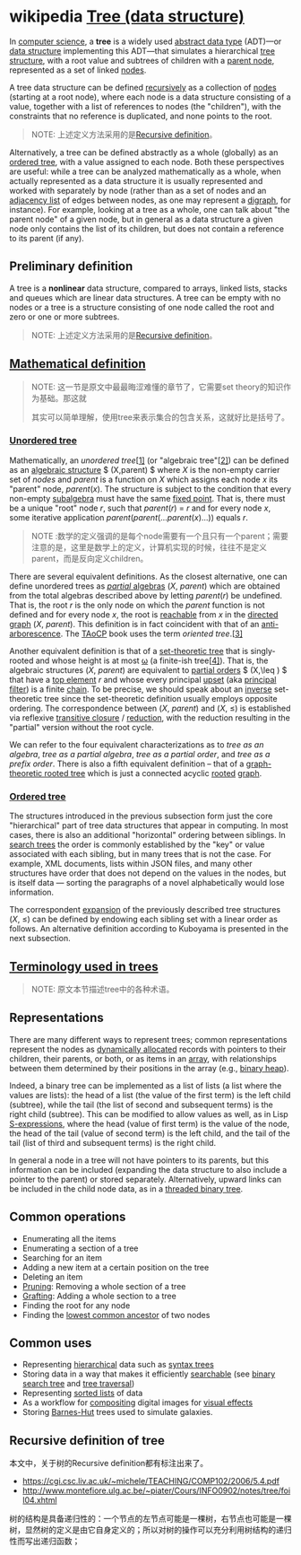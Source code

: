 # wikipedia [Tree (data structure)](https://en.wikipedia.org/wiki/Tree_(data_structure))

In [computer science](https://en.wikipedia.org/wiki/Computer_science), a **tree** is a widely used [abstract data type](https://en.wikipedia.org/wiki/Abstract_data_type) (ADT)—or [data structure](https://en.wikipedia.org/wiki/Data_structure) implementing this ADT—that simulates a hierarchical [tree structure](https://en.wikipedia.org/wiki/Tree_structure), with a root value and subtrees of children with a [parent node](https://en.wikipedia.org/wiki/Tree_(data_structure)#Terminology), represented as a set of linked [nodes](https://en.wikipedia.org/wiki/Node_(computer_science)).

A tree data structure can be defined [recursively](https://en.wikipedia.org/wiki/Recursion) as a collection of [nodes](https://en.wikipedia.org/wiki/Node_(computer_science)) (starting at a root node), where each node is a data structure consisting of a value, together with a list of references to nodes (the "children"), with the constraints that no reference is duplicated, and none points to the root.

> NOTE: 上述定义方法采用的是[Recursive definition](https://en.wikipedia.org/wiki/Recursive_definition)。

Alternatively, a tree can be defined abstractly as a whole (globally) as an [ordered tree](https://en.wikipedia.org/wiki/Ordered_tree), with a value assigned to each node. Both these perspectives are useful: while a tree can be analyzed mathematically as a whole, when actually represented as a data structure it is usually represented and worked with separately by node (rather than as a set of nodes and an [adjacency list](https://en.wikipedia.org/wiki/Adjacency_list) of edges between nodes, as one may represent a [digraph](https://en.wikipedia.org/wiki/Tree_(data_structure)#Digraphs), for instance). For example, looking at a tree as a whole, one can talk about "the parent node" of a given node, but in general as a data structure a given node only contains the list of its children, but does not contain a reference to its parent (if any).



## Preliminary definition

A tree is a **nonlinear** data structure, compared to arrays, linked lists, stacks and queues which are linear data structures. A tree can be empty with no nodes or a tree is a structure consisting of one node called the root and zero or one or more subtrees.

> NOTE: 上述定义方法采用的是[Recursive definition](https://en.wikipedia.org/wiki/Recursive_definition)。

## [Mathematical definition](https://en.wikipedia.org/wiki/Tree_(data_structure)#Mathematical_definition)

> NOTE: 这一节是原文中最最晦涩难懂的章节了，它需要set theory的知识作为基础。那这就
>
> 其实可以简单理解，使用tree来表示集合的包含关系，这就好比是括号了。

### [Unordered tree](https://en.wikipedia.org/wiki/Tree_(data_structure)#Unordered_tree)

Mathematically, an *unordered tree*[[1\]](https://en.wikipedia.org/wiki/Tree_(data_structure)#cite_note-Kuboyama2007-1) (or "algebraic tree"[[2\]](https://en.wikipedia.org/wiki/Tree_(data_structure)#cite_note-2)) can be defined as an [algebraic structure](https://en.wikipedia.org/wiki/Algebraic_structure) $ (X,parent) $ where *X* is the non-empty carrier set of *nodes* and *parent* is a function on *X* which assigns each node *x* its "parent" node, *parent*(*x*). The structure is subject to the condition that every non-empty [subalgebra](https://en.wikipedia.org/wiki/Subalgebra) must have the same [fixed point](https://en.wikipedia.org/wiki/Fixed_point_(mathematics)). That is, there must be a unique "root" node *r*, such that *parent*(*r*) = *r* and for every node *x*, some iterative application *parent*(*parent*(…*parent*(*x*)…)) equals *r*.

> NOTE :数学的定义强调的是每个node需要有一个且只有一个parent；需要注意的是，这里是数学上的定义，计算机实现的时候，往往不是定义parent，而是反向定义children。



There are several equivalent definitions. As the closest alternative, one can define unordered trees as [*partial* algebras](https://en.wikipedia.org/wiki/Partial_algebra) (*X*, *parent*) which are obtained from the total algebras described above by letting *parent*(*r*) be undefined. That is, the root *r* is the only node on which the *parent* function is not defined and for every node *x*, the root is [reachable](https://en.wikipedia.org/wiki/Reachability) from *x* in the [directed graph](https://en.wikipedia.org/wiki/Directed_graph) (*X*, *parent*). This definition is in fact coincident with that of an [anti-arborescence](https://en.wikipedia.org/wiki/Arborescence_(graph_theory)). The [TAoCP](https://en.wikipedia.org/wiki/TAoCP) book uses the term *oriented tree*.[[3\]](https://en.wikipedia.org/wiki/Tree_(data_structure)#cite_note-TAoCP_oriented_trees-3)



Another equivalent definition is that of a [set-theoretic tree](https://en.wikipedia.org/wiki/Tree_(set_theory)) that is singly-rooted and whose height is at most [ω](https://en.wikipedia.org/wiki/Ordinal_number#Ordinals_extend_the_natural_numbers) (a finite-ish tree[[4\]](https://en.wikipedia.org/wiki/Tree_(data_structure)#cite_note-Unger2012-4)). That is, the algebraic structures (*X*, *parent*) are equivalent to [partial orders](https://en.wikipedia.org/wiki/Partially_ordered_set) $ (X,\leq ) $ that have a [top element](https://en.wikipedia.org/wiki/Greatest_and_least_elements) *r* and whose every principal [upset](https://en.wikipedia.org/wiki/Upper_set) (aka [principal filter](https://en.wikipedia.org/wiki/Principal_filter)) is a finite [chain](https://en.wikipedia.org/wiki/Total_order#Chains). To be precise, we should speak about an [inverse](https://en.wikipedia.org/wiki/Inverse_order) set-theoretic tree since the set-theoretic definition usually employs opposite ordering. The correspondence between (*X*, *parent*) and (*X*, ≤) is established via reflexive [transitive closure](https://en.wikipedia.org/wiki/Transitive_closure) / [reduction](https://en.wikipedia.org/wiki/Transitive_reduction), with the reduction resulting in the "partial" version without the root cycle.



We can refer to the four equivalent characterizations as to *tree as an algebra*, *tree as a partial algebra*, *tree as a partial order*, and *tree as a prefix order*. There is also a fifth equivalent definition – that of a [graph-theoretic rooted tree](https://en.wikipedia.org/wiki/Tree_(graph_theory)#Rooted_tree) which is just a connected acyclic [rooted](https://en.wikipedia.org/wiki/Rooted_graph) [graph](https://en.wikipedia.org/wiki/Graph_theory).



### [Ordered tree](https://en.wikipedia.org/wiki/Tree_(data_structure)#Ordered_tree)

The structures introduced in the previous subsection form just the core "hierarchical" part of tree data structures that appear in computing. In most cases, there is also an additional "horizontal" ordering between siblings. In [search trees](https://en.wikipedia.org/wiki/Search_tree) the order is commonly established by the "key" or value associated with each sibling, but in many trees that is not the case. For example, XML documents, lists within JSON files, and many other structures have order that does not depend on the values in the nodes, but is itself data — sorting the paragraphs of a novel alphabetically would lose information.

The correspondent [expansion](https://en.wikipedia.org/wiki/Expansion_(model_theory)) of the previously described tree structures (*X*, ≤) can be defined by endowing each sibling set with a linear order as follows. An alternative definition according to Kuboyama is presented in the next subsection.



## [Terminology used in trees](https://en.wikipedia.org/wiki/Tree_(data_structure)#Terminology_used_in_trees)

> NOTE: 原文本节描述tree中的各种术语。

## Representations

There are many different ways to represent trees; common representations represent the nodes as [dynamically allocated](https://en.wikipedia.org/wiki/Dynamic_memory_allocation) records with pointers to their children, their parents, or both, or as items in an [array](https://en.wikipedia.org/wiki/Array_data_structure), with relationships between them determined by their positions in the array (e.g., [binary heap](https://en.wikipedia.org/wiki/Binary_heap)).

Indeed, a binary tree can be implemented as a list of lists (a list where the values are lists): the head of a list (the value of the first term) is the left child (subtree), while the tail (the list of second and subsequent terms) is the right child (subtree). This can be modified to allow values as well, as in Lisp [S-expressions](https://en.wikipedia.org/wiki/S-expression), where the head (value of first term) is the value of the node, the head of the tail (value of second term) is the left child, and the tail of the tail (list of third and subsequent terms) is the right child.

In general a node in a tree will not have pointers to its parents, but this information can be included (expanding the data structure to also include a pointer to the parent) or stored separately. Alternatively, upward links can be included in the child node data, as in a [threaded binary tree](https://en.wikipedia.org/wiki/Threaded_binary_tree).



## Common operations

- Enumerating all the items
- Enumerating a section of a tree
- Searching for an item
- Adding a new item at a certain position on the tree
- Deleting an item
- [Pruning](https://en.wikipedia.org/wiki/Pruning_(algorithm)): Removing a whole section of a tree
- [Grafting](https://en.wikipedia.org/w/index.php?title=Grafting_(algorithm)&action=edit&redlink=1): Adding a whole section to a tree
- Finding the root for any node
- Finding the [lowest common ancestor](https://en.wikipedia.org/wiki/Lowest_common_ancestor) of two nodes



## Common uses

- Representing [hierarchical](https://en.wikipedia.org/wiki/Hierarchical) data such as [syntax trees](https://en.wikipedia.org/wiki/Abstract_syntax_tree)
- Storing data in a way that makes it efficiently [searchable](https://en.wikipedia.org/wiki/Search_algorithm) (see [binary search tree](https://en.wikipedia.org/wiki/Binary_search_tree) and [tree traversal](https://en.wikipedia.org/wiki/Tree_traversal))
- Representing [sorted lists](https://en.wikipedia.org/wiki/Sorting_algorithm) of data
- As a workflow for [compositing](https://en.wikipedia.org/wiki/Digital_compositing) digital images for [visual effects](https://en.wikipedia.org/wiki/Visual_effects) 
- Storing [Barnes-Hut](https://en.wikipedia.org/wiki/Barnes-Hut) trees used to simulate galaxies.





## Recursive definition of tree

本文中，关于树的Recursive definition都有标注出来了。

- https://cgi.csc.liv.ac.uk/~michele/TEACHING/COMP102/2006/5.4.pdf
- http://www.montefiore.ulg.ac.be/~piater/Cours/INFO0902/notes/tree/foil04.xhtml

树的结构是具备递归性的：一个节点的左节点可能是一棵树，右节点也可能是一棵树，显然树的定义是由它自身定义的；所以对树的操作可以充分利用树结构的递归性而写出递归函数；
